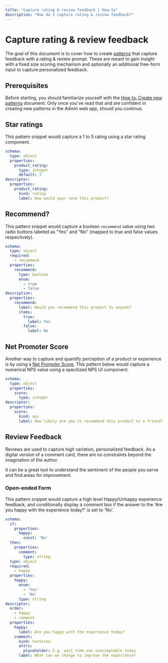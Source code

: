 ```yaml
---
title: "Capture rating & review feedback | How-to"
description: "How do I capture rating & review feedback?"
---
```


# Capture rating & review feedback

The goal of this document is to cover how to create [patterns](/reference/patterns/) that capture feedback with a rating & review prompt. These are meant to gain insight with a fixed size scoring mechanism and optionally an additional free-form input to capture personalized feedback.

## Prerequisites

Before starting, you should familiarize yourself with the [How to: Create new patterns](/how-to/create-new-patterns/) document. Only once you've read that and are confident in creating new patterns in the Admin web app, should you continue.

## Star ratings

This pattern snippet would capture a 1 to 5 rating using a star rating component.

```yaml
schema:
  type: object
  properties:
    product_rating:
      type: integer
      default: 3
descriptor:
  properties:
    product_rating:
      kind: rating
      label: How would your rate this product?
```

<CaptionedImage
  src="/images/how-tos/capture-rating.png"
  alt="Star rating pattern"
  width="85%"
/>

## Recommend?

This pattern snippet would capture a boolean `recommend` value using two radio buttons labeled as "Yes" and "No" (mapped to true and false values respecitvely). 

```yaml
schema:
  type: object
  required:
    - recommend
  properties:
    recommend:
      type: boolean
      enum:
        - true
        - false
description:
  properties:
    recommend:
      label: Would you recommend this product to anyone?
      items:
        true:
          label: Yes
        false:
          label: No
```

<CaptionedImage
  src="/images/how-tos/capture-recommend.png"
  alt="Recommend product pattern"
  width="85%"
/>

## Net Promoter Score

Another way to capture and quantify perception of a product or experience is by using a [Net Promoter Score](https://en.wikipedia.org/wiki/Net_promoter_score). This pattern below would capture a numerical NPS value using a specilized  NPS UI component.

```yaml
schema:
  type: object
  properties:
    score:
      type: integer
descriptor:
  properties:
    score:
      kind: nps
      label: How likely are you to recommend this product to a friend?
```

<CaptionedImage
  src="/images/how-tos/capture-nps.png"
  alt="Capture NPS pattern"
  width="85%"
/>

## Review Feedback

Reviews are used to capture high variation, personalized feedback. As a digital version of a comment card, there are no constraints beyond the imagination of the author.

It can be a great tool to understand the sentiment of the people you serve and find areas for improvement.

### Open-ended Form

This pattern snippet would capture a high level Happy/Unhappy experience feedback, and conditionally display a comment box if the answer to the 'Are you happy with the experience today?' is set to 'No'.

```yaml
schema:
  if:
    properties:
      happy:
        const: 'No'
  then:
    properties:
      comment:
        type: string
  type: object
  required:
    - happy
  properties:
    happy:
      enum:
        - 'Yes'
        - 'No'
      type: string
descriptor:
  order:
    - happy
    - comment
  properties:
    happy:
      label: Are you happy with the experience today?
    comment:
      kind: textarea
      attrs:
        placeholder: E.g. wait time was unacceptable today
      label: What can we change to improve the experience?
```

<CaptionedImage
  src="/images/how-tos/capture-comment-conditional.png"
  alt="Highlighting the patterns tab and 'New pattern' button within the Routegy admin app"
  width="85%"
/>
